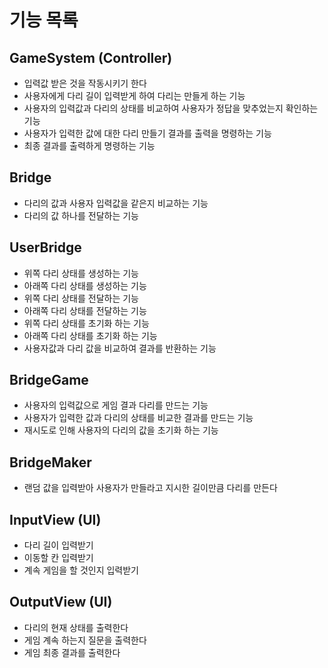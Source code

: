 # 기능 목록

## GameSystem (Controller)
- 입력값 받은 것을 작동시키기 한다
- 사용자에게 다리 길이 입력받게 하여 다리는 만들게 하는 기능
- 사용자의 입력값과 다리의 상태를 비교하여 사용자가 정답을 맞추었는지 확인하는 기능
- 사용자가 입력한 값에 대한 다리 만들기 결과를 출력을 명령하는 기능
- 최종 결과를 출력하게 명령하는 기능

## Bridge
- 다리의 값과 사용자 입력값을 같은지 비교하는 기능
- 다리의 값 하나를 전달하는 기능

## UserBridge
- 위쪽 다리 상태를 생성하는 기능
- 아래쪽 다리 상태를 생성하는 기능
- 위쪽 다리 상태를 전달하는 기능
- 아래쪽 다리 상태를 전달하는 기능
- 위쪽 다리 상태를 초기화 하는 기능
- 아래쪽 다리 상태를 초기화 하는 기능
- 사용자값과 다리 값을 비교하여 결과를 반환하는 기능

## BridgeGame
- 사용자의 입력값으로 게임 결과 다리를 만드는 기능
- 사용자가 입력한 값과 다리의 상태를 비교한 결과를 만드는 기능
- 재시도로 인해 사용자의 다리의 값을 초기화 하는 기능

## BridgeMaker
- 랜덤 값을 입력받아 사용자가 만들라고 지시한 길이만큼 다리를 만든다

## InputView (UI)
- 다리 길이 입력받기
- 이동할 칸 입력받기
- 계속 게임을 할 것인지 입력받기

## OutputView (UI)
- 다리의 현재 상태를 출력한다
- 게임 계속 하는지 질문을 출력한다
- 게임 최종 결과를 출력한다